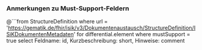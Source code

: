 ### Anmerkungen zu Must-Support-Feldern

@```from
	StructureDefinition
where 
    url = 'https://gematik.de/fhir/isik/v3/Dokumentenaustausch/StructureDefinition/ISiKDokumentenMetadaten' 
for differential.element
where mustSupport = true
select
	Feldname: id, Kurzbeschreibung: short, Hinweise: comment
```